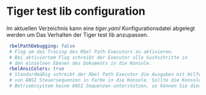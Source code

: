 # Tiger test lib configuration

Im aktuellen Verzeichnis kann eine _tiger.yaml_ Konfigurationsdatei abgelegt werden um 
Das Verhalten der Tiger test lib anzupassen.

```yaml
 rbelPathDebugging: false
 # Flag um das Tracing des Rbel Path Executors zu aktivieren.
 # Bei aktiviertem Flag schreibt der Executor alle Suchschritte in
 # den einzelnen Ebenen des Dokuments in die Konsole.
 rbelAnsiColors: true
 # Standardmäßig schreibt der Rbel Path Executor die Ausgaben mit Hilfe
 # von ANSI Steuersequenzen in Farbe in die Konsole. Sollte die Konsole Ihres
 # Betriebssystem keine ANSI Sequenzen unterstützen, so können Sie diese mit diesem Flag deaktivieren
```
